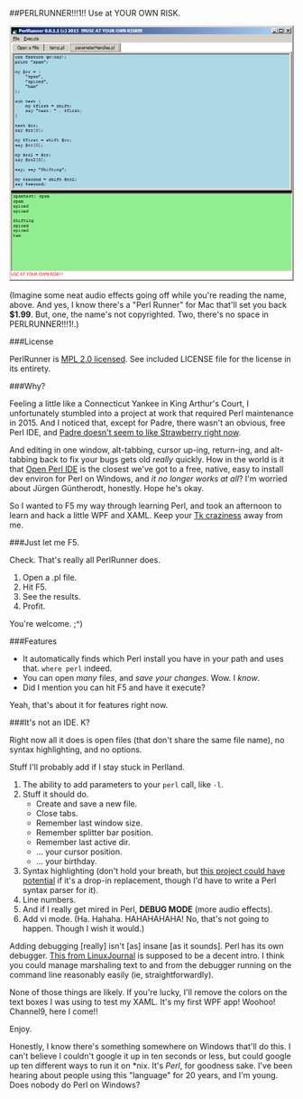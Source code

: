 ##PERLRUNNER!!!1!! Use at YOUR OWN RISK.

![Screenshot of PERLRUNNER!!!1!!](https://raw.githubusercontent.com/ruffin--/PerlRunner/master/screenshots/runner1.png)

(Imagine some neat audio effects going off while you're reading the name, above. And yes, I know there's a "Perl Runner" for Mac that'll set you back **$1.99**. But, one, the name's not copyrighted. Two, there's no space in PERLRUNNER!!!1!.)

###License

PerlRunner is [MPL 2.0 licensed](https://www.mozilla.org/MPL/2.0/). See included LICENSE file for the license in its entirety.

###Why?

Feeling a little like a Connecticut Yankee in King Arthur's Court, I unfortunately stumbled into a project at work that required Perl maintenance in 2015. And I noticed that, except for Padre, there wasn't an obvious, free Perl IDE, and [Padre doesn't seem to like Strawberry right now](http://myfreakinname.blogspot.com/2015/01/continued-misadventures-in-perl.html#padrefail).

And editing in one window, alt-tabbing, cursor up-ing, return-ing, and alt-tabbing back to fix your bugs gets old *really* quickly. How in the world is it that [Open Perl IDE](http://open-perl-ide.sourceforge.net/) is the closest we've got to a free, native, easy to install dev environ for Perl on Windows, and *it no longer works at all*? I'm worried about Jürgen Güntherodt, honestly. Hope he's okay.

So I wanted to F5 my way through learning Perl, and took an afternoon to learn and hack a little WPF and XAML. Keep your [Tk craziness](http://ptkdb.sourceforge.net/demo.html) away from me.

###Just let me F5.

Check. That's really all PerlRunner does.

1. Open a .pl file.
2. Hit F5.
3. See the results.
4. Profit.

You're welcome. ;^)

###Features

* It automatically finds which Perl install you have in your path and uses that. `where perl` indeed.
* You can open *many* file*s*, and *save your changes*. Wow. I *know*.
* Did I mention you can hit F5 and have it execute?

Yeah, that's about it for features right now.

###It's not an IDE. K?

Right now all it does is open files (that don't share the same file name), no syntax highlighting, and no options.

Stuff I'll probably add if I stay stuck in Perlland.

1. The ability to add parameters to your `perl` call, like `-l`.
2. Stuff it should do.
    * Create and save a new file.
    * Close tabs.
    * Remember last window size.
    * Remember splitter bar position.
    * Remember last active dir.
    * ... your cursor position.
    * ... your birthday.
3. Syntax highlighting (don't hold your breath, but [this project could have potential](https://github.com/PavelTorgashov/FastColoredTextBox) if it's a drop-in replacement, though I'd have to write a Perl syntax parser for it).
4. Line numbers.
5. And if I really get mired in Perl, **DEBUG MODE** (more audio effects).
6. Add vi mode. (Ha. Hahaha. HAHAHAHAHA! No, that's not going to happen. Though I wish it would.)

Adding debugging [really] isn't [as] insane [as it sounds]. Perl has its own debugger. [This from LinuxJournal](http://www.linuxjournal.com/article/2484) is supposed to be a decent intro. I think you could manage marshaling text to and from the debugger running on the command line reasonably easily (ie, straightforwardly).

None of those things are likely. If you're lucky, I'll remove the colors on the text boxes I was using to test my XAML. It's my first WPF app! Woohoo! Channel9, here I come!!

Enjoy.

Honestly, I know there's something somewhere on Windows that'll do this. I can't believe I couldn't google it up in ten seconds or less, but could google up ten different ways to run it on \*nix. It's *Perl*, for goodness sake. I've been hearing about people using this "language" for 20 years, and I'm young. Does nobody do Perl on Windows?